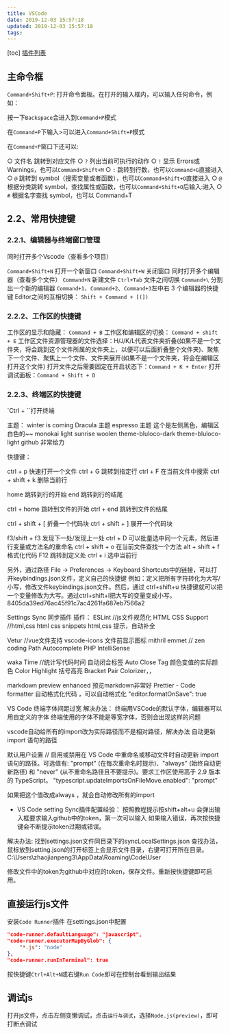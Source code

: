 ```yaml
---
title: VSCode
date: 2019-12-03 15:57:18
updated: 2019-12-03 15:57:18
tags:
---
```

[toc]
[插件列表](https://github.com/varHarrie/Dawn-Blossoms/issues/10)

## 主命令框

`Command+Shift+P`: 打开命令面板。在打开的输入框内，可以输入任何命令，例如：

按一下`Backspace`会进入到`Command+P`模式

在`Command+P`下输入>可以进入`Command+Shift+P`模式

在`Command+P`窗口下还可以:

  ○ 文件名 跳转到对应文件
  ○ `?` 列出当前可执行的动作
  ○ `!` 显示 Errors或 Warnings，也可以`Command+Shift+M`
  ○ `:` 跳转到行数，也可以`Command+G`直接进入
  ○ `@` 跳转到 symbol（搜索变量或者函数），也可以`Command+Shift+O`直接进入
  ○ `@` 根据分类跳转 symbol，查找属性或函数，也可以`Command+Shift+O`后输入:进入
  ○ `#` 根据名字查找 symbol，也可以 Command+T

<!-- more -->

## 2.2、常用快捷键

### 2.2.1、编辑器与终端窗口管理

同时打开多个Vscode（查看多个项目）

`Command+Shift+N` 打开一个新窗口
`Command+Shift+W` 关闭窗口 同时打开多个编辑器（查看多个文件）
`Command+N` 新建文件
`Ctrl+Tab` 文件之间切换
`Command+\` 分割出一个新的编辑器
`Command+1`、`Command+2`、`Command+3`左中右 3 个编辑器的快捷键
Editor之间的互相切换： `Shift + Command + [(])`

### 2.2.2、工作区的快捷键

工作区的显示和隐藏： `Command + B`
工作区和编辑区的切换： `Command + shift + E`
工作区文件资源管理器的文件选择：H/J/K/L代表文件夹折叠(如果不是一个文件夹，将会跳到这个文件所属的文件夹上，以便可以后面折叠整个文件夹)、聚焦下一个文件、聚焦上一个文件、文件夹展开(如果不是一个文件夹，将会在编辑区打开这个文件)
打开文件之后需要固定在开启状态下：`Command + K + Enter`
打开调试面板：`Command + Shift + D`

### 2.2.3、终端区的快捷键

`Ctrl + ``打开终端

主题：
winter is coming
Dracula 主题
espresso 主题    这个是左侧黑色，编辑区白色的~~
monokai light
sunrise
woolen
theme-bluloco-dark
theme-bluloco-light
github   非常给力

快捷键：

ctrl + p 快速打开一个文件
ctrl + G 跳转到指定行
ctrl + F 在当前文件中搜索
ctrl + shift + k 删除当前行

home 跳转到行的开始
end 跳转到行的结尾

ctrl + home 跳转到文件的开始
ctrl + end 跳转到文件的结尾

ctrl + shift + [  折叠一个代码块
ctrl + shift + ]  展开一个代码块

f3/shift + f3  发现下一处/发现上一处
ctrl + D 可以批量选中同一个元素，然后进行变量或方法名的重命名
ctrl + shift + o 在当前文件查找一个方法
 alt + shift + f 格式化代码
 F12 跳转到定义处
 ctrl + i  选中当前行

另外，通过路径
        File -> Preferences -> Keyboard Shortcuts中的链接，可以打开keybindings.json文件，定义自己的快捷键
     例如：定义把所有字符转化为大写/小写，修改文件keybindings.json文件。然后，通过 ctrl+shift+u 快捷键就可以把一个变量修改为大写。通过ctrl+shift+l把大写的变量变成小写。
8405da39ed76ac45f91c7ac4261fa687eb7566a2

Settings Sync   同步插件
插件：
ESLint   //js文件规范化
HTML CSS Support   //html,css
html css snippets  html,css 提示，自动补全

Vetur  //vue文件支持
vscode-icons 文件前显示图标
mithril emmet  // zen coding
Path Autocomplete
PHP IntelliSense

waka Time //统计写代码时间
 自动闭合标签
Auto Close Tag
颜色变值的实际颜色
Color Highlight
括号高亮
Bracket Pair Colorizer，，

markdown preview enhanced 预览markdown非常好
Prettier - Code formatter 自动格式化代码 ，可以自动格式化
"editor.formatOnSave": true

VS Code 终端字体间距过宽
解决办法：
终端用VSCode的默认字体，编辑器可以用自定义的字体
终端使用的字体不能是等宽字体，否则会出现这样的问题

vscode自动给所有的import改为实际路径而不是相对路径，解决办法
自动更新 import 语句的路径

默认用户设置
// 启用或禁用在 VS Code 中重命名或移动文件时自动更新 import 语句的路径。可选值有: "prompt" (在每次重命名时提示)、"always" (始终自动更新路径) 和 "never" (从不重命名路径且不要提示)。要求工作区使用高于 2.9 版本的 TypeScript。
"typescript.updateImportsOnFileMove.enabled": "prompt"

如果把这个值改成always
，就会自动修改所有的import

- VS Code setting Sync插件配置经验：
 按照教程提示按shift+alt+u 会弹出输入框要求输入github中的token，第一次可以输入
 如果输入错误，再次按快捷键会不断提示token过期或错误。

 解决办法: 找到settings.json文件同目录下的syncLocalSettings.json
 查找办法，鼠标放到setting.json的打开标签上会显示文件目录，右键可打开所在目录。
 C:\Users\zhaojianpeng3\AppData\Roaming\Code\User

 修改文件中的token为github中对应的token，保存文件。重新按快捷键即可启用。

## 直接运行js文件

安装`Code Runner`插件
在settings.json中配置

```json
"code-runner.defaultLanguage": "javascript",
"code-runner.executorMapByGlob": {
    "*.js": "node"
},
"code-runner.runInTerminal": true
```

按快捷键`Ctrl+Alt+N`或右键`Run Code`即可在控制台看到输出结果

## 调试js

打开js文件，点击左侧变懒调试，点击`运行与调试`，选择`Node.js(preview)`，即可打断点调试

